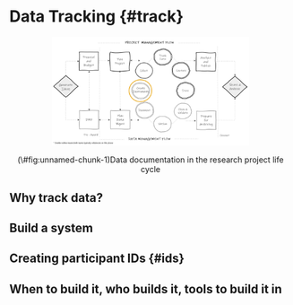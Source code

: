 # Data Tracking {#track}

<div class="figure" style="text-align: center">
<img src="img/lifecycle_track.PNG" alt="Data documentation in the research project life cycle" width="70%" />
<p class="caption">(\#fig:unnamed-chunk-1)Data documentation in the research project life cycle</p>
</div>

## Why track data?

## Build a system

## Creating participant IDs {#ids}

## When to build it, who builds it, tools to build it in
